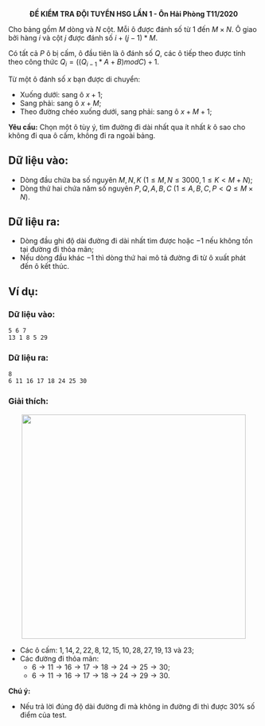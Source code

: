 **<center>ĐỀ KIỂM TRA ĐỘI TUYỂN HSG LẦN 1 - Ôn Hải Phòng T11/2020</center>**

Cho bảng gồm $M$ dòng và $N$ cột. Mỗi ô được đánh số từ $1$ đến $M×N$. Ô giao bởi hàng $i$ và cột $j$ được đánh số $i+(j-1)*M$.

Có tất cả $P$ ô bị cấm, ô đầu tiên là ô đánh số $Q$, các ô tiếp theo được tính theo công thức $Q_i=((Q_{i-1}*A+B)mod C)+1$.

Từ một ô đánh số $x$ bạn được di chuyển:
- Xuống dưới: sang ô $x+1$;
- Sang phải: sang ô $x+M$;
- Theo đường chéo xuống dưới, sang phải: sang ô $x+M+1$;

**Yêu cầu:** Chọn một ô tùy ý, tìm đường đi dài nhất qua ít nhất $k$ ô sao cho không đi qua ô cấm, không đi ra ngoài bảng.

## Dữ liệu vào:
- Dòng đầu chứa ba số nguyên $M,N,K\ (1≤M,N≤3000,1≤K<M+N)$;
- Dòng thứ hai chứa năm số nguyên $P,Q,A,B,C\ (1≤A,B,C,P<Q≤M×N)$.

## Dữ liệu ra:
- Dòng đầu ghi độ dài đường đi dài nhất tìm được hoặc $-1$ nếu không tồn tại đường đi thỏa mãn;
- Nếu dòng đầu khác $-1$ thì dòng thứ hai mô tả đường đi từ ô xuất phát đến ô kết thúc.

## Ví dụ:
### Dữ liệu vào:
```
5 6 7
13 1 8 5 29
```

### Dữ liệu ra:
```
8
6 11 16 17 18 24 25 30
```

### Giải thích:
<center><img src="/images/problems/1344/DMAZE.svg" width="450px" /></center>

- Các ô cấm: $1, 14, 2, 22, 8, 12, 15, 10, 28, 27, 19, 13$ và $23$;
- Các đường đi thỏa mãn:
    - $6 → 11 → 16 → 17 → 18 → 24 → 25 → 30$;
    - $6 → 11 → 16 → 17 → 18 → 24 → 29 → 30$.

**Chú ý:**
- Nếu trả lời đúng độ dài đường đi mà không in đường đi thì được $30\%$ số điểm của test.